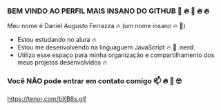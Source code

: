 ### BEM VINDO AO PERFIL MAIS INSANO DO GITHUB :100: :fire: :100: :fire: :fire:
Meu nome é Daniel Augusto Ferrazza :fire: (um nome insano :fire: :100:)
- Estou estudando no alura :fire:
- Estou me desenvolvendo na linguaguem JavaScript 🔥 💯 :nerd:
- Utilizo esse espaço para minha organização e compartilhamento dos meus projetos desenvolvidos :fire:

### Você **NÃO** pode entrar em contato comigo :mailbox: :fire: :100: 🤓
https://tenor.com/bXB8s.gif
